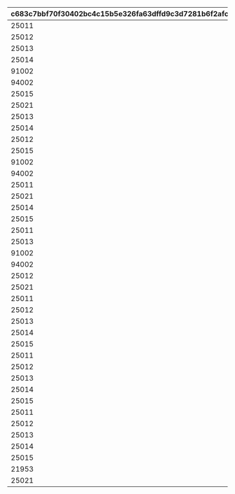 |c683c7bbf70f30402bc4c15b5e326fa63dffd9c3d7281b6f2afccf87c31a5bd2|4d1fffa396130940565168c67b4fc993b2abfa465ca0af8e2c9227ebfb6a3c2d|07e2bd5cc42293c537e8bb54e2ee3c9412a4c3aab0cf5429dbffed78b4661bbb|11abc13de9ed721a4963d7c274d20d59f729c8d2ba9ea3d8efeb21805a69214d|96f580ae5419a7ad40db45944daba7e5f60fff94567d93a2dd821468e46b5d4b|
| --- | --- | --- | --- | --- |
|25011|1000|2|32000101|320001011|
|25012|1000|2|32000101|320001012|
|25013|1000|2|32000102|320001021|
|25014|1000|2|32000102|320001022|
|91002|1000|8|32000103|320001031|
|94002|3000000|12|32000103|320001032|
|25015|1000|2|32000103|320001033|
|25021|1000|2|32000103|320001034|
|25013|1000|2|32000104|320001041|
|25014|1000|2|32000104|320001042|
|25012|1000|2|32000105|320001051|
|25015|1000|2|32000105|320001052|
|91002|1000|8|32000106|320001061|
|94002|3000000|12|32000106|320001062|
|25011|1000|2|32000106|320001063|
|25021|1000|2|32000106|320001064|
|25014|1000|2|32000107|320001071|
|25015|1000|2|32000107|320001072|
|25011|1000|2|32000108|320001081|
|25013|1000|2|32000108|320001082|
|91002|1000|8|32000109|320001091|
|94002|3000000|12|32000109|320001092|
|25012|1000|2|32000109|320001093|
|25021|1000|2|32000109|320001094|
|25011|3000|2|32000110|320001101|
|25012|3000|2|32000110|320001102|
|25013|3000|2|32000110|320001103|
|25014|3000|2|32000110|320001104|
|25015|3000|2|32000110|320001105|
|25011|3000|2|32000111|320001111|
|25012|3000|2|32000111|320001112|
|25013|3000|2|32000111|320001113|
|25014|3000|2|32000111|320001114|
|25015|3000|2|32000111|320001115|
|25011|3000|2|32000112|320001121|
|25012|3000|2|32000112|320001122|
|25013|3000|2|32000112|320001123|
|25014|3000|2|32000112|320001124|
|25015|3000|2|32000112|320001125|
|21953|1|2|32000113|320001131|
|25021|2000|2|32000113|320001132|
